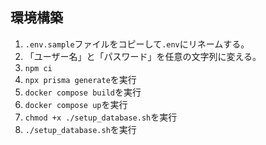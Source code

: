 ## 環境構築

1. `.env.sample`ファイルをコピーして`.env`にリネームする。
2. 「ユーザー名」と「パスワード」を任意の文字列に変える。
3. `npm ci`
4. `npx prisma generate`を実行
5. `docker compose build`を実行
6. `docker compose up`を実行
7. `chmod +x ./setup_database.sh`を実行
8. `./setup_database.sh`を実行
